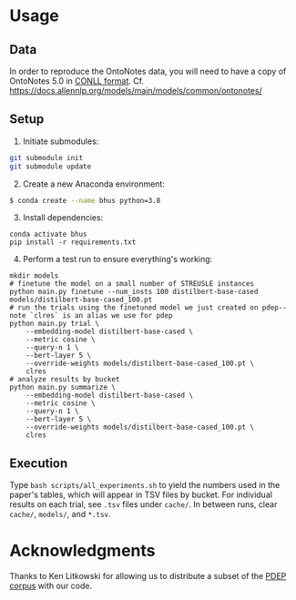 # Usage
## Data
In order to reproduce the OntoNotes data, you will need to have a copy of OntoNotes 5.0 in 
[CONLL format](https://cemantix.org/data/ontonotes.html). Cf. https://docs.allennlp.org/models/main/models/common/ontonotes/

## Setup
1. Initiate submodules:

```bash
git submodule init
git submodule update
```

2. Create a new Anaconda environment:

```bash
$ conda create --name bhus python=3.8
```

3. Install dependencies:

```
conda activate bhus
pip install -r requirements.txt
```

4. Perform a test run to ensure everything's working:

```
mkdir models
# finetune the model on a small number of STREUSLE instances
python main.py finetune --num_insts 100 distilbert-base-cased models/distilbert-base-cased_100.pt
# run the trials using the finetuned model we just created on pdep--note `clres` is an alias we use for pdep
python main.py trial \
    --embedding-model distilbert-base-cased \
    --metric cosine \
    --query-n 1 \
    --bert-layer 5 \
    --override-weights models/distilbert-base-cased_100.pt \
    clres
# analyze results by bucket
python main.py summarize \
    --embedding-model distilbert-base-cased \
    --metric cosine \
    --query-n 1 \
    --bert-layer 5 \
    --override-weights models/distilbert-base-cased_100.pt \
    clres
```

## Execution

Type `bash scripts/all_experiments.sh` to yield the numbers used in the paper's tables, which will appear in TSV 
files by bucket. For individual results on each trial, see `.tsv` files under `cache/`.
In between runs, clear `cache/`, `models/`, and `*.tsv`.

# Acknowledgments
Thanks to Ken Litkowski for allowing us to distribute a subset of the 
[PDEP corpus](https://www.aclweb.org/anthology/P14-1120.pdf) with our code. 